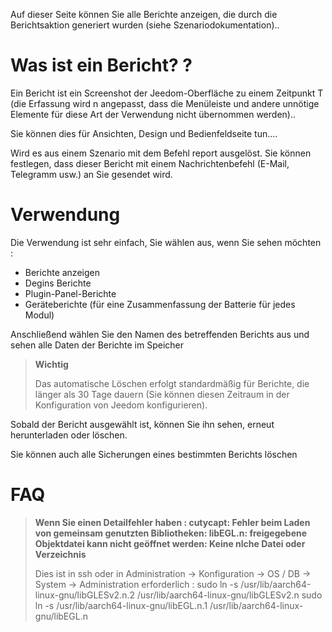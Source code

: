 Auf dieser Seite können Sie alle Berichte anzeigen, die durch die Berichtsaktion generiert wurden (siehe Szenariodokumentation)..

# Was ist ein Bericht? ?

Ein Bericht ist ein Screenshot der Jeedom-Oberfläche zu einem Zeitpunkt T (die Erfassung wird n angepasst, dass die Menüleiste und andere unnötige Elemente für diese Art der Verwendung nicht übernommen werden)..

Sie können dies für Ansichten, Design und Bedienfeldseite tun....

Wird es aus einem Szenario mit dem Befehl report ausgelöst. Sie können festlegen, dass dieser Bericht mit einem Nachrichtenbefehl (E-Mail, Telegramm usw.) an Sie gesendet wird.

# Verwendung

Die Verwendung ist sehr einfach, Sie wählen aus, wenn Sie sehen möchten :

-	Berichte anzeigen
-	Degins Berichte
-	Plugin-Panel-Berichte
- Geräteberichte (für eine Zusammenfassung der Batterie für jedes Modul)

Anschließend wählen Sie den Namen des betreffenden Berichts aus und sehen alle Daten der Berichte im Speicher

> **Wichtig**
>
> Das automatische Löschen erfolgt standardmäßig für Berichte, die länger als 30 Tage dauern (Sie können diesen Zeitraum in der Konfiguration von Jeedom konfigurieren).

Sobald der Bericht ausgewählt ist, können Sie ihn sehen, erneut herunterladen oder löschen.

Sie können auch alle Sicherungen eines bestimmten Berichts löschen

# FAQ

> **Wenn Sie einen Detailfehler haben : cutycapt: Fehler beim Laden von gemeinsam genutzten Bibliotheken: libEGL.n: freigegebene Objektdatei kann nicht geöffnet werden: Keine nlche Datei oder Verzeichnis**
>
> Dies ist in ssh oder in Administration -&gt; Konfiguration -&gt; OS / DB -&gt; System -&gt; Administration erforderlich :
>sudo ln -s /usr/lib/aarch64-linux-gnu/libGLESv2.n.2 /usr/lib/aarch64-linux-gnu/libGLESv2.n
>sudo ln -s /usr/lib/aarch64-linux-gnu/libEGL.n.1 /usr/lib/aarch64-linux-gnu/libEGL.n
